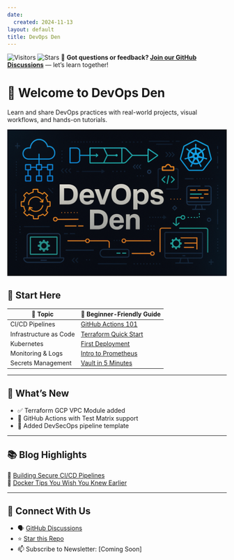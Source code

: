 ```yaml
---
date:
  created: 2024-11-13
layout: default
title: DevOps Den
---
```

<!-- # 🚀 DevOps Den – Knowledge Hub

Welcome to **DevOps Den**, your all-in-one platform for modern DevOps practices. Whether you're just starting out or scaling enterprise pipelines, this space is built to help you **learn**, **build**, and **automate** with confidence.

---

## 📚 Table of Contents

- [🔧 CI/CD Pipelines](#ci-cd-pipelines)
- [⚙️ Infrastructure as Code (IaC)](#infrastructure-as-code-iac)
- [🧪 Testing & Quality](#testing--quality)
- [📊 Monitoring & Observability](#monitoring--observability)
- [🔐 DevSecOps & Security](#devsecops--security)
- [🧩 Containers & Kubernetes](#containers--kubernetes)
- [🧰 Tools & Ecosystem](#tools--ecosystem)
- [🌟 Featured Project](#featured-project-kubernetes-auto-scaling-demo)
- [👥 Community & Contributions](#community--contributions)
- [📬 Stay Connected](#-stay-connected)

---

## 🔧 CI/CD Pipelines

Automate builds, tests, and deployments across platforms:

- GitHub Actions, Jenkins, GitLab CI/CD
- Best practices: environment isolation, rollback strategies, deployment previews
- [🚀 Guide to GitHub Actions (Coming Soon)](#)

---

## ⚙️ Infrastructure as Code (IaC)

Provision and manage your infrastructure through code:

- Tools: Terraform, Pulumi, AWS CDK
- Cloud providers: AWS, Azure, GCP
- [🌱 Terraform 101 for Cloud Engineers (Coming Soon)](#)

---

## 🧪 Testing & Quality

Catch bugs early and deliver with confidence:

- Unit, Integration, E2E Testing in CI/CD
- Static code analysis, code coverage reports
- [🧼 Automating Quality Gates in DevOps (Coming Soon)](#)

---

## 📊 Monitoring & Observability

Gain visibility and reduce downtime:

- Prometheus, Grafana, Loki, ELK
- Alerts, logs, traces, metrics
- [📈 Building a Monitoring Stack with Prometheus (Coming Soon)](#)

---

## 🔐 DevSecOps & Security

Integrate security into your pipelines:

- Secrets management (Vault, SOPS)
- SAST, DAST tools (SonarQube, OWASP ZAP)
- [🛡️ DevSecOps Best Practices for CI/CD (Coming Soon)](#)

---

## 🧩 Containers & Kubernetes

Ship and run software at scale:

- Docker, Podman, container registries
- Kubernetes basics, Helm, Kustomize, ArgoCD
- [☸️ Kubernetes Crash Course (Coming Soon)](#)

---

## 🧰 Tools & Ecosystem

| Tool             | Category           | Description                           |
|------------------|--------------------|---------------------------------------|
| Docker 🐳        | Containers          | Build and run apps in containers      |
| Kubernetes ☸️     | Orchestration       | Manage container clusters             |
| Terraform 🌱     | Infrastructure as Code | Provision cloud resources           |
| Jenkins ⚙️       | CI/CD               | Orchestrate pipeline jobs             |
| GitHub Actions 🤖 | CI/CD               | Native automation with GitHub         |
| Prometheus 📈    | Monitoring          | Time-series metrics and alerts        |
| Grafana 📊       | Dashboards          | Data visualization                    |

---

## 🌟 Featured Project: Kubernetes Auto-Scaling Demo

Deploy a real-world app on Kubernetes using GitHub Actions and HPA (Horizontal Pod Autoscaler):

- CI/CD with GitHub Actions
- Helm for packaging and release
- Auto-scaling based on CPU load

👉 **[View Tutorial ➡️](#)** (coming soon)

---

## 👥 Community & Contributions

We welcome your contributions! Join us to:

- ✍️ Write articles or tutorials
- 🛠️ Share project demos
- 📢 Spread DevOps best practices

🧭 Check out our [Contributing Guidelines](CONTRIBUTING.md)

---

## 📬 Stay Connected

- ⭐ Star the repo to support this project
- 🔄 Fork it and make it your own
- 💬 Reach out via [GitHub Discussions](#) or [email](mailto:your@email.com)

> DevOps is a journey. Let's walk it together. 🌍

--- -->

![Visitors](https://visitor-badge.laobi.icu/badge?page_id=devops-den.articles)
![Stars](https://img.shields.io/github/stars/devops-den/articles?style=social)
💬 **Got questions or feedback? [Join our GitHub Discussions](https://github.com/devops-den/articles/discussions)** — let’s learn together!


# 🚀 Welcome to DevOps Den

Learn and share DevOps practices with real-world projects, visual workflows, and hands-on tutorials.

![DevOps Banner](assets/devops-banner.png)

## 🧭 Start Here

| 📘 Topic            | 🌟 Beginner-Friendly Guide                    |
|---------------------|----------------------------------------------|
| CI/CD Pipelines     | [GitHub Actions 101](guides/github-actions.md) |
| Infrastructure as Code | [Terraform Quick Start](guides/terraform.md) |
| Kubernetes          | [First Deployment](guides/kubernetes.md)       |
| Monitoring & Logs   | [Intro to Prometheus](#)   |
| Secrets Management  | [Vault in 5 Minutes](#)         |

---

## 📢 What’s New

- ✅ Terraform GCP VPC Module added
- 🧪 GitHub Actions with Test Matrix support
- 🔐 Added DevSecOps pipeline template

---

## 📚 Blog Highlights

📝 [Building Secure CI/CD Pipelines](blog/secure-cicd.md)  
🐳 [Docker Tips You Wish You Knew Earlier](blog/docker-tips.md)

---

## 💬 Connect With Us

- 🗣️ [GitHub Discussions](https://github.com/devops-den/articles/discussions)
- ⭐ [Star this Repo](https://github.com/devops-den/articles)
- 📫 Subscribe to Newsletter: [Coming Soon]
